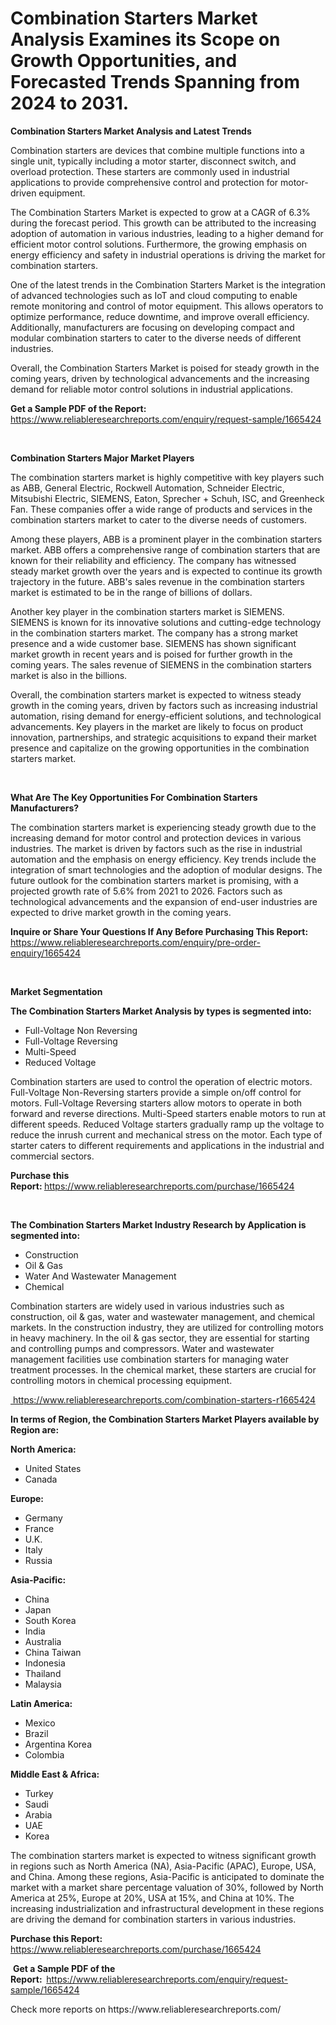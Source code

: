 <p><h1>Combination Starters Market Analysis Examines its Scope on Growth Opportunities, and Forecasted Trends Spanning from 2024 to 2031.</h1></p><p><strong>Combination Starters Market Analysis and Latest Trends</strong></p>
<p><p>Combination starters are devices that combine multiple functions into a single unit, typically including a motor starter, disconnect switch, and overload protection. These starters are commonly used in industrial applications to provide comprehensive control and protection for motor-driven equipment.</p><p>The Combination Starters Market is expected to grow at a CAGR of 6.3% during the forecast period. This growth can be attributed to the increasing adoption of automation in various industries, leading to a higher demand for efficient motor control solutions. Furthermore, the growing emphasis on energy efficiency and safety in industrial operations is driving the market for combination starters.</p><p>One of the latest trends in the Combination Starters Market is the integration of advanced technologies such as IoT and cloud computing to enable remote monitoring and control of motor equipment. This allows operators to optimize performance, reduce downtime, and improve overall efficiency. Additionally, manufacturers are focusing on developing compact and modular combination starters to cater to the diverse needs of different industries.</p><p>Overall, the Combination Starters Market is poised for steady growth in the coming years, driven by technological advancements and the increasing demand for reliable motor control solutions in industrial applications.</p></p>
<p><strong>Get a Sample PDF of the Report:&nbsp;</strong> <a href="https://www.reliableresearchreports.com/enquiry/request-sample/1665424">https://www.reliableresearchreports.com/enquiry/request-sample/1665424</a></p>
<p>&nbsp;</p>
<p><strong>Combination Starters Major Market Players</strong></p>
<p><p>The combination starters market is highly competitive with key players such as ABB, General Electric, Rockwell Automation, Schneider Electric, Mitsubishi Electric, SIEMENS, Eaton, Sprecher + Schuh, ISC, and Greenheck Fan. These companies offer a wide range of products and services in the combination starters market to cater to the diverse needs of customers.</p><p>Among these players, ABB is a prominent player in the combination starters market. ABB offers a comprehensive range of combination starters that are known for their reliability and efficiency. The company has witnessed steady market growth over the years and is expected to continue its growth trajectory in the future. ABB's sales revenue in the combination starters market is estimated to be in the range of billions of dollars.</p><p>Another key player in the combination starters market is SIEMENS. SIEMENS is known for its innovative solutions and cutting-edge technology in the combination starters market. The company has a strong market presence and a wide customer base. SIEMENS has shown significant market growth in recent years and is poised for further growth in the coming years. The sales revenue of SIEMENS in the combination starters market is also in the billions.</p><p>Overall, the combination starters market is expected to witness steady growth in the coming years, driven by factors such as increasing industrial automation, rising demand for energy-efficient solutions, and technological advancements. Key players in the market are likely to focus on product innovation, partnerships, and strategic acquisitions to expand their market presence and capitalize on the growing opportunities in the combination starters market.</p></p>
<p>&nbsp;</p>
<p><strong>What Are The Key Opportunities For Combination Starters Manufacturers?</strong></p>
<p><p>The combination starters market is experiencing steady growth due to the increasing demand for motor control and protection devices in various industries. The market is driven by factors such as the rise in industrial automation and the emphasis on energy efficiency. Key trends include the integration of smart technologies and the adoption of modular designs. The future outlook for the combination starters market is promising, with a projected growth rate of 5.6% from 2021 to 2026. Factors such as technological advancements and the expansion of end-user industries are expected to drive market growth in the coming years.</p></p>
<p><strong>Inquire or Share Your Questions If Any Before Purchasing This Report:</strong> <a href="https://www.reliableresearchreports.com/enquiry/pre-order-enquiry/1665424">https://www.reliableresearchreports.com/enquiry/pre-order-enquiry/1665424</a></p>
<p>&nbsp;</p>
<p><strong>Market Segmentation</strong></p>
<p><strong>The Combination Starters Market Analysis by types is segmented into:</strong></p>
<p><ul><li>Full-Voltage Non Reversing</li><li>Full-Voltage Reversing</li><li>Multi-Speed</li><li>Reduced Voltage</li></ul></p>
<p><p>Combination starters are used to control the operation of electric motors. Full-Voltage Non-Reversing starters provide a simple on/off control for motors. Full-Voltage Reversing starters allow motors to operate in both forward and reverse directions. Multi-Speed starters enable motors to run at different speeds. Reduced Voltage starters gradually ramp up the voltage to reduce the inrush current and mechanical stress on the motor. Each type of starter caters to different requirements and applications in the industrial and commercial sectors.</p></p>
<p><strong>Purchase this Report:&nbsp;</strong><a href="https://www.reliableresearchreports.com/purchase/1665424">https://www.reliableresearchreports.com/purchase/1665424</a></p>
<p>&nbsp;</p>
<p><strong>The Combination Starters Market Industry Research by Application is segmented into:</strong></p>
<p><ul><li>Construction</li><li>Oil & Gas</li><li>Water And Wastewater Management</li><li>Chemical</li></ul></p>
<p><p>Combination starters are widely used in various industries such as construction, oil & gas, water and wastewater management, and chemical markets. In the construction industry, they are utilized for controlling motors in heavy machinery. In the oil & gas sector, they are essential for starting and controlling pumps and compressors. Water and wastewater management facilities use combination starters for managing water treatment processes. In the chemical market, these starters are crucial for controlling motors in chemical processing equipment.</p></p>
<p><a href="https://www.reliableresearchreports.com/combination-starters-r1665424">&nbsp;https://www.reliableresearchreports.com/combination-starters-r1665424</a></p>
<p><strong>In terms of Region, the Combination Starters Market Players available by Region are:</strong></p>
<p>
    <p> <strong> North America: </strong>
        <ul>
            <li>United States</li>
            <li>Canada</li>
        </ul>
        </p> 
    <p> <strong> Europe: </strong>
        <ul>
            <li>Germany</li>
            <li>France</li>
            <li>U.K.</li>
            <li>Italy</li>
            <li>Russia</li>
        </ul>
        </p> 
    <p> <strong> Asia-Pacific: </strong>
        <ul>
            <li>China</li>
            <li>Japan</li>
            <li>South Korea</li>
            <li>India</li>
            <li>Australia</li>
            <li>China Taiwan</li>
            <li>Indonesia</li>
            <li>Thailand</li>
            <li>Malaysia</li>
        </ul>
        </p> 
    <p> <strong> Latin America: </strong>
        <ul>
            <li>Mexico</li>
            <li>Brazil</li>
            <li>Argentina Korea</li>
            <li>Colombia</li>
        </ul>
        </p> 
    <p> <strong> Middle East & Africa: </strong>
        <ul>
            <li>Turkey</li>
            <li>Saudi</li>
            <li>Arabia</li>
            <li>UAE</li>
            <li>Korea</li>
        </ul>
    </p>
    </p>
<p><p>The combination starters market is expected to witness significant growth in regions such as North America (NA), Asia-Pacific (APAC), Europe, USA, and China. Among these regions, Asia-Pacific is anticipated to dominate the market with a market share percentage valuation of 30%, followed by North America at 25%, Europe at 20%, USA at 15%, and China at 10%. The increasing industrialization and infrastructural development in these regions are driving the demand for combination starters in various industries.</p></p>
<p><strong>Purchase this Report: </strong><a href="https://www.reliableresearchreports.com/purchase/1665424">https://www.reliableresearchreports.com/purchase/1665424</a></p>
<p>&nbsp;<strong>Get a Sample PDF of the Report:&nbsp;&nbsp;</strong><a href="https://www.reliableresearchreports.com/enquiry/request-sample/1665424">https://www.reliableresearchreports.com/enquiry/request-sample/1665424</a></p>
<p><strong></strong></p>
<p>Check more reports on https://www.reliableresearchreports.com/</p>